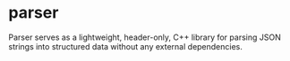 # parser
Parser serves as a lightweight, header-only, C++ library for parsing JSON strings into structured data without any external dependencies.
